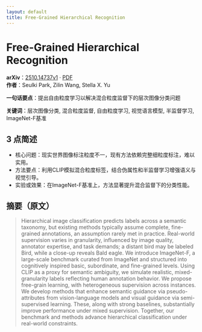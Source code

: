 ```yaml
---
layout: default
title: Free-Grained Hierarchical Recognition
---
```


# Free-Grained Hierarchical Recognition
**arXiv**：[2510.14737v1](https://arxiv.org/abs/2510.14737) · [PDF](https://arxiv.org/pdf/2510.14737.pdf)  
**作者**：Seulki Park, Zilin Wang, Stella X. Yu  

**一句话要点**：提出自由粒度学习以解决混合粒度监督下的层次图像分类问题

**关键词**：层次图像分类, 混合粒度监督, 自由粒度学习, 视觉语言模型, 半监督学习, ImageNet-F基准

## 3 点简述
- 核心问题：现实世界图像标注粒度不一，现有方法依赖完整细粒度标注，难以实用。
- 方法要点：利用CLIP模拟混合粒度标签，结合伪属性和半监督学习增强语义与视觉引导。
- 实验或效果：在ImageNet-F基准上，方法显著提升混合监督下的分类性能。

## 摘要（原文）

> Hierarchical image classification predicts labels across a semantic taxonomy,
> but existing methods typically assume complete, fine-grained annotations, an
> assumption rarely met in practice. Real-world supervision varies in
> granularity, influenced by image quality, annotator expertise, and task
> demands; a distant bird may be labeled Bird, while a close-up reveals Bald
> eagle. We introduce ImageNet-F, a large-scale benchmark curated from ImageNet
> and structured into cognitively inspired basic, subordinate, and fine-grained
> levels. Using CLIP as a proxy for semantic ambiguity, we simulate realistic,
> mixed-granularity labels reflecting human annotation behavior. We propose
> free-grain learning, with heterogeneous supervision across instances. We
> develop methods that enhance semantic guidance via pseudo-attributes from
> vision-language models and visual guidance via semi-supervised learning. These,
> along with strong baselines, substantially improve performance under mixed
> supervision. Together, our benchmark and methods advance hierarchical
> classification under real-world constraints.

